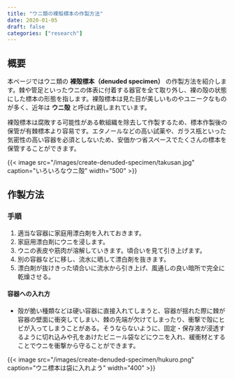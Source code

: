 ```yaml
---
title: "ウニ類の裸殻標本の作製方法"
date: 2020-01-05
draft: false
categories: ["research"]
---
```


## 概要

本ページではウニ類の **裸殻標本（denuded specimen）** の作製方法を紹介します。棘や管足といったウニの体表に付着する器官を全て取り外し、裸の殻の状態にした標本の形態を指します。裸殻標本は見た目が美しいものやユニークなものが多く、近年は **ウニ殻** と呼ばれ親しまれています。

裸殻標本は腐敗する可能性がある軟組織を除去して作製するため、標本作製後の保管が有棘標本より容易です。エタノールなどの高い試薬や、ガラス瓶といった気密性の高い容器を必須としないため、安価かつ省スペースでたくさんの標本を保管することができます。

{{< image src="/images/create-denuded-specimen/takusan.jpg" caption="いろいろなウニ殻" width="500" >}}

## 作製方法

### 手順

1. 適当な容器に家庭用漂白剤を入れておきます。
2. 家庭用漂白剤にウニを浸します。
3. ウニの表皮や筋肉が溶解していきます。頃合いを見て引き上げます。
4. 別の容器などに移し、流水に晒して漂白剤を抜きます。
5. 漂白剤が抜けきった頃合いに流水から引き上げ、風通しの良い暗所で完全に乾燥させる。

#### 容器への入れ方

- 殻が脆い種類などは硬い容器に直接入れてしまうと、容器が揺れた際に棘が容器の壁面に衝突してしまい、棘の先端が欠けてしまったり、衝撃で殻にヒビが入ってしまうことがある。そうならないように、固定・保存液が浸透するように切れ込みや孔をあけたビニール袋などにウニを入れ、緩衝材とすることでウニを衝撃から守ることができます。

{{< image src="/images/create-denuded-specimen/hukuro.png" caption="ウニ標本は袋に入れよう" width="400" >}}
